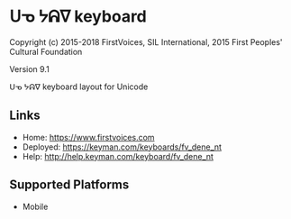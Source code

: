 ᑌᓀ ᔭᕱᐁ keyboard
======================

Copyright (c) 2015-2018 FirstVoices, SIL International, 2015 First Peoples' Cultural Foundation

Version 9.1

ᑌᓀ ᔭᕱᐁ keyboard layout for Unicode

Links
-----

 * Home:     <https://www.firstvoices.com>
 * Deployed: <https://keyman.com/keyboards/fv_dene_nt>
 * Help:     <http://help.keyman.com/keyboard/fv_dene_nt>
 
Supported Platforms
-------------------

 * Mobile
